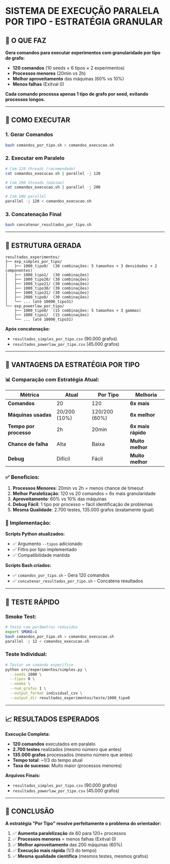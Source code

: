 # SISTEMA DE EXECUÇÃO PARALELA POR TIPO - ESTRATÉGIA GRANULAR

## 🎯 O QUE FAZ

**Gera comandos para executar experimentos com granularidade por tipo de grafo:**
- **120 comandos** (10 seeds × 6 tipos × 2 experimentos)
- **Processos menores** (20min vs 2h)
- **Melhor aproveitamento** das máquinas (60% vs 10%)
- **Menos falhas** (Exitval 0)

**Cada comando processa apenas 1 tipo de grafo por seed, evitando processos longos.**

---

## 🚀 COMO EXECUTAR

### **1. Gerar Comandos**
```bash
bash comandos_por_tipo.sh > comandos_execucao.sh
```

### **2. Executar em Paralelo**
```bash
# Com 120 threads (recomendado)
cat comandos_execucao.sh | parallel -j 120

# Com 200 threads (máximo)
cat comandos_execucao.sh | parallel -j 200

# Com GNU parallel
parallel -j 120 < comandos_execucao.sh
```

### **3. Concatenação Final**
```bash
bash concatenar_resultados_por_tipo.sh
```

---

## 📁 ESTRUTURA GERADA

```
resultados_experimentos/
├── exp_simples_por_tipo/
│   ├── 1000_tipo0/  (30 combinações: 5 tamanhos × 3 densidades × 2 componentes)
│   ├── 1000_tipo1/  (30 combinações)
│   ├── 1000_tipo20/ (30 combinações)
│   ├── 1000_tipo21/ (30 combinações)
│   ├── 1000_tipo30/ (30 combinações)
│   ├── 1000_tipo31/ (30 combinações)
│   ├── 2000_tipo0/  (30 combinações)
│   └── ... (até 10000_tipo31)
└── exp_powerlaw_por_tipo/
    ├── 1000_tipo0/  (15 combinações: 5 tamanhos × 3 gammas)
    ├── 1000_tipo1/  (15 combinações)
    └── ... (até 10000_tipo31)
```

**Após concatenação:**
- `resultados_simples_por_tipo.csv` (90.000 grafos)
- `resultados_powerlaw_por_tipo.csv` (45.000 grafos)

---

## 🎯 VANTAGENS DA ESTRATÉGIA POR TIPO

### **📊 Comparação com Estratégia Atual:**

| Métrica | Atual | Por Tipo | Melhoria |
|---------|-------|----------|----------|
| **Comandos** | 20 | 120 | **6x mais** |
| **Máquinas usadas** | 20/200 (10%) | 120/200 (60%) | **6x melhor** |
| **Tempo por processo** | 2h | 20min | **6x mais rápido** |
| **Chance de falha** | Alta | Baixa | **Muito melhor** |
| **Debug** | Difícil | Fácil | **Muito melhor** |

### **✅ Benefícios:**

1. **Processos Menores**: 20min vs 2h = menos chance de timeout
2. **Melhor Paralelização**: 120 vs 20 comandos = 6x mais granularidade
3. **Aproveitamento**: 60% vs 10% das máquinas
4. **Debug Fácil**: 1 tipo por processo = fácil identificação de problemas
5. **Mesma Qualidade**: 2.700 testes, 135.000 grafos (exatamente igual)

### **🔧 Implementação:**

**Scripts Python atualizados:**
- ✅ Argumento `--tipos` adicionado
- ✅ Filtro por tipo implementado
- ✅ Compatibilidade mantida

**Scripts Bash criados:**
- ✅ `comandos_por_tipo.sh` - Gera 120 comandos
- ✅ `concatenar_resultados_por_tipo.sh` - Concatena resultados

---

## 🧪 TESTE RÁPIDO

### **Smoke Test:**
```bash
# Teste com parâmetros reduzidos
export SMOKE=1
bash comandos_por_tipo.sh > comandos_execucao.sh
parallel -j 12 < comandos_execucao.sh
```

### **Teste Individual:**
```bash
# Testar um comando específico
python src/experimentos/simples.py \
  --seeds 1000 \
  --tipos 0 \
  --smoke \
  --num_grafos 1 \
  --output_format individual_csv \
  --output_dir resultados_experimentos/teste/1000_tipo0
```

---

## 📈 RESULTADOS ESPERADOS

**Execução Completa:**
- **120 comandos** executados em paralelo
- **2.700 testes** realizados (mesmo número que antes)
- **135.000 grafos** processados (mesmo número que antes)
- **Tempo total**: ~1/3 do tempo atual
- **Taxa de sucesso**: Muito maior (processos menores)

**Arquivos Finais:**
- `resultados_simples_por_tipo.csv` (90.000 grafos)
- `resultados_powerlaw_por_tipo.csv` (45.000 grafos)

---

## 🎯 CONCLUSÃO

**A estratégia "Por Tipo" resolve perfeitamente o problema do orientador:**

1. ✅ **Aumenta paralelização** de 60 para 120+ processos
2. ✅ **Processos menores** = menos falhas (Exitval 0)
3. ✅ **Melhor aproveitamento** das 200 máquinas (60%)
4. ✅ **Execução mais rápida** (1/3 do tempo)
5. ✅ **Mesma qualidade científica** (mesmos testes, mesmos grafos)
